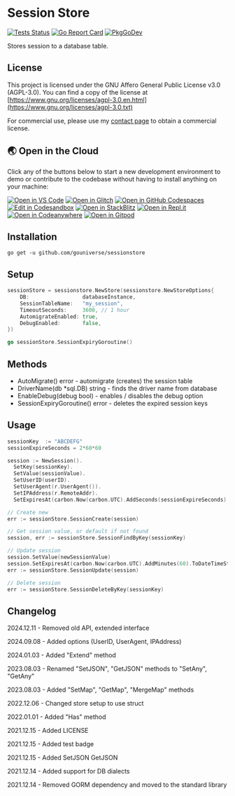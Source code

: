 # Session Store
[![Tests Status](https://github.com/gouniverse/sessionstore/actions/workflows/test.yml/badge.svg?branch=main)](https://github.com/gouniverse/sessionstore/actions/workflows/test.yml)
[![Go Report Card](https://goreportcard.com/badge/github.com/gouniverse/sessionstore)](https://goreportcard.com/report/github.com/gouniverse/sessionstore)
[![PkgGoDev](https://pkg.go.dev/badge/github.com/gouniverse/sessionstore)](https://pkg.go.dev/github.com/gouniverse/sessionstore)

Stores session to a database table.

## License

This project is licensed under the GNU Affero General Public License v3.0 (AGPL-3.0). You can find a copy of the license at [https://www.gnu.org/licenses/agpl-3.0.en.html](https://www.gnu.org/licenses/agpl-3.0.txt)

For commercial use, please use my [contact page](https://lesichkov.co.uk/contact) to obtain a commercial license.

## 🌏  Open in the Cloud 
Click any of the buttons below to start a new development environment to demo or contribute to the codebase without having to install anything on your machine:

[![Open in VS Code](https://img.shields.io/badge/Open%20in-VS%20Code-blue?logo=visualstudiocode)](https://vscode.dev/github/gouniverse/sessionstore)
[![Open in Glitch](https://img.shields.io/badge/Open%20in-Glitch-blue?logo=glitch)](https://glitch.com/edit/#!/import/github/gouniverse/sessionstore)
[![Open in GitHub Codespaces](https://github.com/codespaces/badge.svg)](https://codespaces.new/gouniverse/sessionstore)
[![Edit in Codesandbox](https://codesandbox.io/static/img/play-codesandbox.svg)](https://codesandbox.io/s/github/gouniverse/sessionstore)
[![Open in StackBlitz](https://developer.stackblitz.com/img/open_in_stackblitz.svg)](https://stackblitz.com/github/gouniverse/sessionstore)
[![Open in Repl.it](https://replit.com/badge/github/withastro/astro)](https://replit.com/github/gouniverse/sessionstore)
[![Open in Codeanywhere](https://codeanywhere.com/img/open-in-codeanywhere-btn.svg)](https://app.codeanywhere.com/#https://github.com/gouniverse/sessionstore)
[![Open in Gitpod](https://gitpod.io/button/open-in-gitpod.svg)](https://gitpod.io/#https://github.com/gouniverse/sessionstore)



## Installation
```
go get -u github.com/gouniverse/sessionstore
```

## Setup

```go
sessionStore = sessionstore.NewStore(sessionstore.NewStoreOptions{
	DB:                 databaseInstance,
	SessionTableName:   "my_session",
	TimeoutSeconds:     3600, // 1 hour
	AutomigrateEnabled: true,
	DebugEnabled:       false,
})

go sessionStore.SessionExpiryGoroutine()
```

## Methods

- AutoMigrate() error - automigrate (creates) the session table
- DriverName(db *sql.DB) string - finds the driver name from database
- EnableDebug(debug bool) - enables / disables the debug option
- SessionExpiryGoroutine() error - deletes the expired session keys

## Usage

```go
sessionKey  := "ABCDEFG"
sessionExpireSeconds = 2*60*60

session := NewSession().
  SetKey(sessionKey).
  SetValue(sessionValue).
  SetUserID(userID).
  SetUserAgent(r.UserAgent()).
  SetIPAddress(r.RemoteAddr).
  SetExpiresAt(carbon.Now(carbon.UTC).AddSeconds(sessionExpireSeconds).ToDateTimeString(carbon.UTC))

// Create new
err := sessionStore.SessionCreate(session)

// Get session value, or default if not found
session, err := sessionStore.SessionFindByKey(sessionKey)

// Update session
session.SetValue(newSessionValue)
session.SetExpiresAt(carbon.Now(carbon.UTC).AddMinutes(60).ToDateTimeString(carbon.UTC))
err := sessionStore.SessionUpdate(session)

// Delete session
err := sessionStore.SessionDeleteByKey(sessionKey)
```


## Changelog

2024.12.11 - Removed old API, extended interface

2024.09.08 - Added options (UserID, UserAgent, IPAddress)

2024.01.03 - Added "Extend" method

2023.08.03 - Renamed "SetJSON", "GetJSON" methods to "SetAny", "GetAny"

2023.08.03 - Added "SetMap", "GetMap", "MergeMap" methods

2022.12.06 - Changed store setup to use struct

2022.01.01 - Added "Has" method

2021.12.15 - Added LICENSE

2021.12.15 - Added test badge

2021.12.15 - Added SetJSON GetJSON

2021.12.14 - Added support for DB dialects

2021.12.14 - Removed GORM dependency and moved to the standard library
